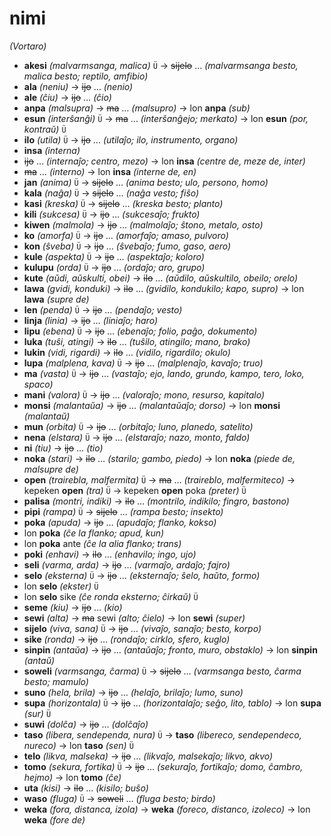 # nimi
*(Vortaro)*

* **akesi** *(malvarmsanga, malica)* `Ü` → ~~sijelo~~ … *(malvarmsanga besto, malica besto; reptilo, amfibio)*
* **ala** *(neniu)* → ~~ijo~~ … *(nenio)*
* **ale** *(ĉiu)* → ~~ijo~~ … *(ĉio)*
* **anpa** *(malsupra)* → ~~ma~~ … *(malsupro)* → lon **anpa** *(sub)*
* **esun** *(interŝanĝi)* `Ü` → ~~ma~~ … *(interŝanĝejo; merkato)* → lon **esun** *(por, kontraŭ)* `Ü`
* **ilo** *(utila)* `Ü` → ~~ijo~~ … *(utilaĵo; ilo, instrumento, organo)*
* **insa** *(interna)*
 * ~~ijo~~ … *(internaĵo; centro, mezo)* → lon **insa** *(centre de, meze de, inter)*
 * ~~ma~~ … *(interno)* → lon **insa** *(interne de, en)*
* **jan** *(anima)* `Ü` → ~~sijelo~~ … *(anima besto; ulo, persono, homo)*
* **kala** *(naĝa)* `Ü` → ~~sijelo~~ … *(naĝa vesto; fiŝo)*
* **kasi** *(kreska)* `Ü` → ~~sijelo~~ … *(kreska besto; planto)*
* **kili** *(sukcesa)* `Ü` → ~~ijo~~ … *(sukcesaĵo; frukto)*
* **kiwen** *(malmola)* → ~~ijo~~ … *(malmolaĵo; ŝtono, metalo, osto)*
* **ko** *(amorfa)* `Ü` → ~~ijo~~ … *(amorfaĵo; amaso, pulvoro)*
* **kon** *(ŝveba)* `Ü` → ~~ijo~~ … *(ŝvebaĵo; fumo, gaso, aero)*
* **kule** *(aspekta)* `Ü` → ~~ijo~~ … *(aspektaĵo; koloro)*
* **kulupu** *(orda)* `Ü` → ~~ijo~~ … *(ordaĵo; aro, grupo)*
* **kute** *(aŭdi, aŭskulti, obei)* → ~~ilo~~ … *(aŭdilo, aŭskultilo, obeilo; orelo)*
* **lawa** *(gvidi, konduki)* → ~~ilo~~ … *(gvidilo, kondukilo; kapo, supro)* → lon **lawa** *(supre de)*
* **len** *(penda)* `Ü` → ~~ijo~~ … *(pendaĵo; vesto)*
* **linja** *(linia)* → ~~ijo~~ … *(liniaĵo; haro)*
* **lipu** *(ebena)* `Ü` → ~~ijo~~ … *(ebenaĵo; folio, paĝo, dokumento)*
* **luka** *(tuŝi, atingi)* → ~~ilo~~ … *(tuŝilo, atingilo; mano, brako)*
* **lukin** *(vidi, rigardi)* → ~~ilo~~ … *(vidilo, rigardilo; okulo)*
* **lupa** *(malplena, kava)* `Ü` → ~~ijo~~ … *(malplenaĵo, kavaĵo; truo)*
* **ma** *(vasta)* `Ü` → ~~ijo~~ … *(vastaĵo; ejo, lando, grundo, kampo, tero, loko, spaco)*
* **mani** *(valora)* `Ü` → ~~ijo~~ … *(valoraĵo; mono, resurso, kapitalo)*
* **monsi** *(malantaŭa)* → ~~ijo~~ … *(malantaŭaĵo; dorso)* → lon **monsi** *(malantaŭ)*
* **mun** *(orbita)* `Ü` → ~~ijo~~ … *(orbitaĵo; luno, planedo, satelito)*
* **nena** *(elstara)* `Ü` → ~~ijo~~ … *(elstaraĵo; nazo, monto, faldo)*
* **ni** *(tiu)* → ~~ijo~~ … *(tio)*
* **noka** *(stari)* → ~~ilo~~ … *(starilo; gambo, piedo)* → lon **noka** *(piede de, malsupre de)*
* **open** *(trairebla, malfermita)* `Ü` → ~~ma~~ … *(traireblo, malfermiteco)* → kepeken **open** *(tra)* `Ü` → kepeken **open** poka *(preter)* `Ü`
* **palisa** *(montri, indiki)* → ~~ilo~~ … *(montrilo, indikilo; fingro, bastono)*
* **pipi** *(rampa)* `Ü` → ~~sijelo~~ … *(rampa besto; insekto)*
* **poka** *(apuda)* → ~~ijo~~ … *(apudaĵo; flanko, kokso)*
 * lon **poka** *(ĉe la flanko; apud, kun)*
 * lon **poka** ante *(ĉe la alia flanko; trans)*
* **poki** *(enhavi)* → ~~ilo~~ … *(enhavilo; ingo, ujo)*
* **seli** *(varma, arda)* → ~~ijo~~ … *(varmaĵo, ardaĵo; fajro)*
* **selo** *(eksterna)* `Ü` → ~~ijo~~ … *(eksternaĵo; ŝelo, haŭto, formo)*
 * lon **selo** *(ekster)* `Ü`
 * lon **selo** sike *(ĉe ronda eksterno; ĉirkaŭ)* `Ü`
* **seme** *(kiu)* → ~~ijo~~ … *(kio)*
* **sewi** *(alta)* → ~~ma~~ sewi *(alto; ĉielo)* → lon **sewi** *(super)*
* **sijelo** *(viva, sana)* `Ü` → ~~ijo~~ … *(vivaĵo, sanaĵo; besto, korpo)*
* **sike** *(ronda)* → ~~ijo~~ … *(rondaĵo; cirklo, sfero, kuglo)*
* **sinpin** *(antaŭa)* → ~~ijo~~ … *(antaŭaĵo; fronto, muro, obstaklo)* → lon **sinpin** *(antaŭ)*
* **soweli** *(varmsanga, ĉarma)* `Ü` → ~~sijelo~~ … *(varmsanga besto, ĉarma besto; mamulo)*
* **suno** *(hela, brila)* → ~~ijo~~ … *(helaĵo, brilaĵo; lumo, suno)*
* **supa** *(horizontala)* `Ü` → ~~ijo~~ … *(horizontalaĵo; seĝo, lito, tablo)* → lon **supa** *(sur)* `Ü`
* **suwi** *(dolĉa)* → ~~ijo~~ … *(dolĉaĵo)*
* **taso** *(libera, sendependa, nura)* `Ü` → **taso** *(libereco, sendependeco, nureco)* → lon **taso** *(sen)* `Ü`
* **telo** *(likva, malseka)* → ~~ijo~~ … *(likvaĵo, malsekaĵo; likvo, akvo)*
* **tomo** *(sekura, fortika)* `Ü` → ~~ijo~~ … *(sekuraĵo, fortikaĵo; domo, ĉambro, hejmo)* → lon **tomo** *(ĉe)*
* **uta** *(kisi)* → ~~ilo~~ … *(kisilo; buŝo)*
* **waso** *(fluga)* `Ü` → ~~soweli~~ … *(fluga besto; birdo)*
* **weka** *(fora, distanca, izola)* → **weka** *(foreco, distanco, izoleco)* → lon **weka** *(fore de)*
